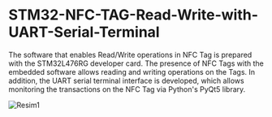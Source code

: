 # STM32-NFC-TAG-Read-Write-with-UART-Serial-Terminal
The software that enables Read/Write operations in NFC Tag is prepared with the STM32L476RG developer card. The presence of NFC Tags with the embedded software allows reading and writing operations on the Tags. In addition, the UART serial terminal interface is developed, which allows monitoring the transactions on the NFC Tag via Python's PyQt5 library.



![Resim1](https://user-images.githubusercontent.com/71149855/136669604-28fcf577-e732-412e-9f76-16f835431a43.png)
